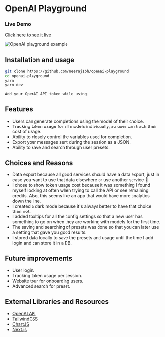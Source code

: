 # OpenAI Playground

### Live Demo

[Click here to see it live](https://openai.nb9t7.com/)

<img alt="OpenAI playground example" src="https://github.com/neeraj1bh/openai-playground/assets/55753068/44143085-4190-4491-bfce-0237c008fa65">

## Installation and usage

```bash
git clone https://github.com/neeraj1bh/openai-playground
cd openai-playground
yarn
yarn dev
```

```
Add your OpenAI API token while using
```

## Features

- Users can generate completions using the model of their choice.
- Tracking token usage for all models individually, so user can track their cost of usage.
- Ability to closely control the variables used for completion.
- Export your messages sent during the session as a JSON.
- Ability to save and search through user presets.

## Choices and Reasons

- Data export because all good services should have a data export, just in case you want to use that data elsewhere or use another service 🥲
- I chose to show token usage cost because it was something I found myself looking at often when trying to call the API or see remaining credits. Also, this seems like an app that would have more analytics down the line.
- I created a dark mode because it's always better to have that choice than not.
- I added tooltips for all the config settings so that a new user has something to go on when they are working with models for the first time.
- The saving and searching of presets was done so that you can later use a setting that gave you good results.
- I stored data locally to save the presets and usage until the time I add login and can store it in a DB.

## Future improvements

- User login.
- Tracking token usage per session.
- Website tour for onboarding users.
- Advanced search for preset.

## External Libraries and Resources

- [OpenAI API](https://platform.openai.com/docs/api-reference)
- [TailwindCSS](https://www.npmjs.com/package/tailwindcss)
- [ChartJS](https://www.chartjs.org/)
- [Next.js](https://github.com/vercel/next.js/)
